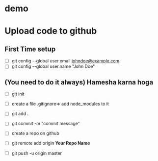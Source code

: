 # demo

# Upload code to github 
## First Time setup
- [ ] git config --global user.email johndoe@example.com
- [ ] git config --global user.name "John Doe"
## (You need to do it always) Hamesha karna hoga 
- [ ] git init
- [ ] create a file  .gitignore=> add node_modules to it
- [ ] git add .
- [ ] git commit -m "commit message"
- [ ] create a repo on github
- [ ] git remote add origin **Your Repo Name**
- [ ] git push -u origin master

